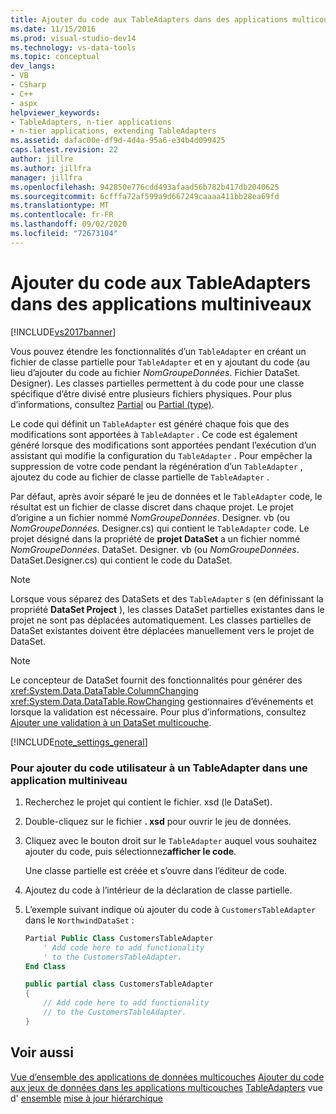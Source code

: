 ```yaml
---
title: Ajouter du code aux TableAdapters dans des applications multicouches | Microsoft Docs
ms.date: 11/15/2016
ms.prod: visual-studio-dev14
ms.technology: vs-data-tools
ms.topic: conceptual
dev_langs:
- VB
- CSharp
- C++
- aspx
helpviewer_keywords:
- TableAdapters, n-tier applications
- n-tier applications, extending TableAdapters
ms.assetid: dafac00e-df9d-4d4a-95a6-e34b4d099425
caps.latest.revision: 22
author: jillre
ms.author: jillfra
manager: jillfra
ms.openlocfilehash: 942850e776cdd493afaad56b782b417db2040625
ms.sourcegitcommit: 6cfffa72af599a9d667249caaaa411bb28ea69fd
ms.translationtype: MT
ms.contentlocale: fr-FR
ms.lasthandoff: 09/02/2020
ms.locfileid: "72673104"
---
```

# <a name="add-code-to-tableadapters-in-n-tier-applications"></a>Ajouter du code aux TableAdapters dans des applications multiniveaux
[!INCLUDE[vs2017banner](../includes/vs2017banner.md)]

Vous pouvez étendre les fonctionnalités d’un `TableAdapter` en créant un fichier de classe partielle pour `TableAdapter` et en y ajoutant du code (au lieu d’ajouter du code au fichier *NomGroupeDonnées*. Fichier DataSet. Designer). Les classes partielles permettent à du code pour une classe spécifique d’être divisé entre plusieurs fichiers physiques. Pour plus d’informations, consultez [Partial](https://msdn.microsoft.com/library/7adaef80-f435-46e1-970a-269fff63b448) ou [Partial (type)](https://msdn.microsoft.com/library/27320743-a22e-4c7b-b0b3-53afe3607334).

 Le code qui définit un `TableAdapter` est généré chaque fois que des modifications sont apportées à `TableAdapter` . Ce code est également généré lorsque des modifications sont apportées pendant l’exécution d’un assistant qui modifie la configuration du `TableAdapter` . Pour empêcher la suppression de votre code pendant la régénération d’un `TableAdapter` , ajoutez du code au fichier de classe partielle de `TableAdapter` .

 Par défaut, après avoir séparé le jeu de données et le `TableAdapter` code, le résultat est un fichier de classe discret dans chaque projet. Le projet d’origine a un fichier nommé *NomGroupeDonnées*. Designer. vb (ou *NomGroupeDonnées*. Designer.cs) qui contient le `TableAdapter` code. Le projet désigné dans la propriété de **projet DataSet** a un fichier nommé *NomGroupeDonnées*. DataSet. Designer. vb (ou *NomGroupeDonnées*. DataSet.Designer.cs) qui contient le code du DataSet.

> [!NOTE]
> Lorsque vous séparez des DataSets et des `TableAdapter` s (en définissant la propriété **DataSet Project** ), les classes DataSet partielles existantes dans le projet ne sont pas déplacées automatiquement. Les classes partielles de DataSet existantes doivent être déplacées manuellement vers le projet de DataSet.

> [!NOTE]
> Le concepteur de DataSet fournit des fonctionnalités pour générer des <xref:System.Data.DataTable.ColumnChanging> <xref:System.Data.DataTable.RowChanging> gestionnaires d’événements et lorsque la validation est nécessaire. Pour plus d’informations, consultez [Ajouter une validation à un DataSet multicouche](../data-tools/add-validation-to-an-n-tier-dataset.md).

 [!INCLUDE[note_settings_general](../includes/note-settings-general-md.md)]

### <a name="to-add-user-code-to-a-tableadapter-in-an-n-tier-application"></a>Pour ajouter du code utilisateur à un TableAdapter dans une application multiniveau

1. Recherchez le projet qui contient le fichier. xsd (le DataSet).

2. Double-cliquez sur le fichier **. xsd** pour ouvrir le jeu de données.

3. Cliquez avec le bouton droit sur le `TableAdapter` auquel vous souhaitez ajouter du code, puis sélectionnez**afficher le code**.

     Une classe partielle est créée et s’ouvre dans l’éditeur de code.

4. Ajoutez du code à l’intérieur de la déclaration de classe partielle.

5. L’exemple suivant indique où ajouter du code à `CustomersTableAdapter` dans le `NorthwindDataSet` :

    ```vb
    Partial Public Class CustomersTableAdapter
        ' Add code here to add functionality
        ' to the CustomersTableAdapter.
    End Class
    ```

    ```csharp
    public partial class CustomersTableAdapter
    {
        // Add code here to add functionality
        // to the CustomersTableAdapter.
    }
    ```

## <a name="see-also"></a>Voir aussi
 [Vue d’ensemble des applications de données multicouches](../data-tools/n-tier-data-applications-overview.md) [Ajouter du code aux jeux de données dans les applications multicouches](../data-tools/add-code-to-datasets-in-n-tier-applications.md) [TableAdapters](https://msdn.microsoft.com/library/09416de9-134c-4dc7-8262-6c8d81e3f364) vue d' [ensemble](https://msdn.microsoft.com/library/33076d42-6b41-491a-ac11-6c6339aea650) [mise à jour hiérarchique](https://msdn.microsoft.com/library/c4f8e8b9-e4a5-4a02-8462-d03d1e8222d6)